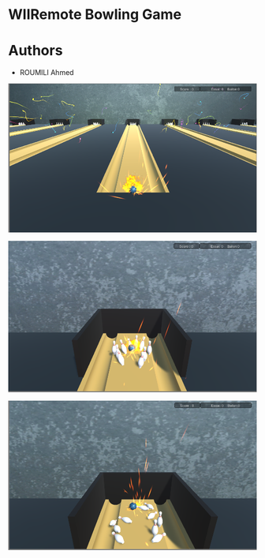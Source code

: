 # WIIRemote Bowling Game

# Authors
- ROUMILI Ahmed

![alt text](images/1.PNG)

![alt text](images/2.PNG)

![alt text](images/3.PNG)